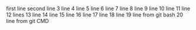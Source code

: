first line
second  line
3 line
4 line
5 line
6 line
7 line
8 line
9 line
10 line
11 line
12 lines
13 line
14 line
15 line
16 line
17 line
18 line
19 line from git bash
20 line from git CMD